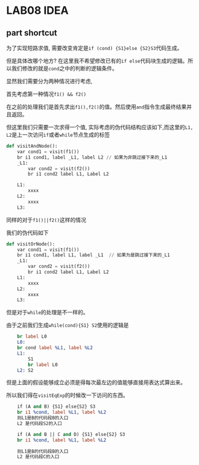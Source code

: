 # LAB08 IDEA

## part shortcut

为了实现短路求值, 需要改变肯定是`if (cond) {S1}else {S2}S3`代码生成。

但是具体改哪个地方? 在这里我不希望修改已有的`if else`代码块生成的逻辑。所以我们修改的就是`cond`之中的判断的逻辑条件。

显然我们需要分为两种情况进行考虑,

首先考虑第一种情况`f1() && f2()`

在之前的处理我们是首先求出`f1(),f2()`的值。然后使用`and`指令生成最终结果并且返回。

但这里我们只需要一次求得一个值, 实际考虑的伪代码结构应该如下,而这里的`L1, L2`是上一次访问`if`或者`while`节点生成的标签

```python 
def visitAndNode():
    var cond1 = visit(f1())
    br i1 cond1, label _L1, label L2 // 如果为非跳过接下来的_L1
    _L1:
        var cond2 = visit(f2())
        br i1 cond2 label L1, Label L2

    L1:
        xxxx
    L2:
        xxxx
    L3:

```

同样的对于`f1()||f2()`这样的情况

我们的伪代码如下


```python 
def visitOrNode():
    var cond1 = visit(f1())
    br i1 cond1, label L1, label _L1  // 如果为是跳过接下来的_L1
    _L1:
        var cond2 = visit(f2())
        br i1 cond2 label L1, Label L2
    L1:
        xxxx
    L2:
        xxxx
    L3:

```


但是对于`while`的处理是不一样的。

由于之前我们生成`while(cond){S1} S2`使用的逻辑是

```llvm
    br label L0
    L0:
    br cond label %L1, label %L2
    L1:
        S1
        br label L0
    L2: S2
```

但是上面的假设能够成立必须是得每次最左边的值能够直接用表达式算出来。

所以我们得在`visitEqExp`的时候改一下访问的东西。

```llvm
    if (A and B) {S1} else{S2} S3
    br i1 %cond, label %L1, label %L2
    则L1是B的代码段B的入口
    L2 是代码段S2的入口

    if (A and B || C and D) {S1} else{S2} S3
    br i1 %cond, label %L1, label %L2
    
    则L1是B的代码段B的入口
    L2 是代码段C的入口

```